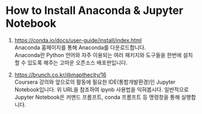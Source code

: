 ﻿How to Install Anaconda & Jupyter Notebook
==========================

1. https://conda.io/docs/user-guide/install/index.html
   <br/>
   Anaconda 홈페이지를 통해 Anaconda를 다운로드합니다.
   <br/>
   Anaconda란 Python 언어와 자주 이용되는 여러 패키지와 도구들을 한번에 설치할 수 있도록 해주는 고마운 오픈소스 배포판입니다.

2. https://brunch.co.kr/@mapthecity/16
   <br/>
   Coursera 강의와 앞으로의 활동에 필요한 IDE(통합개발환경)인 Jupyter Notebook입니다. 위 URL을 참조하여 ipynb 사용법을 익혀봅시다. 일반적으로 Jupyter Notebook은 커맨드 프롬프트, conda 프롬프트 등 명령창을 통해 실행합니다.
